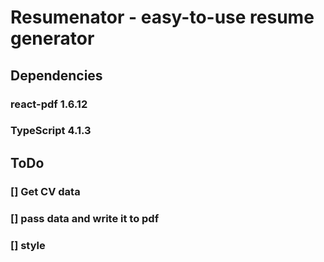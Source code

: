 # Resumenator - easy-to-use resume generator
## Dependencies
### react-pdf 1.6.12
### TypeScript 4.1.3
## ToDo
### [] Get CV data
### [] pass data and write it to pdf
### [] style